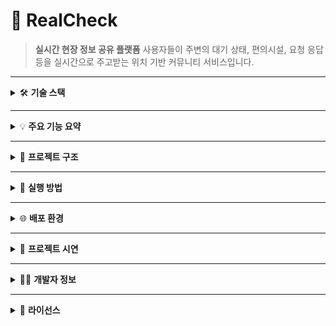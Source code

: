 # 📍 RealCheck

> **실시간 현장 정보 공유 플랫폼**
> 사용자들이 주변의 대기 상태, 편의시설, 요청 응답 등을 실시간으로 주고받는 위치 기반 커뮤니티 서비스입니다.

---

<details>
<summary>🛠️ <strong>기술 스택</strong></summary>

| 구분           | 기술                                               |
| ------------ | ------------------------------------------------ |
| **Backend**  | Java 17, Spring Boot 3.4.4, Spring Security, JPA |
| **Frontend** | JSP, jQuery, JavaScript, Bootstrap 5, CSS        |
| **Database** | MySQL 8, Redis (세션/캐시)                           |
| **Infra**    | AWS EC2, RDS, Nginx, Certbot (HTTPS)             |
| **API**      | RESTful API, Naver Maps API                      |
| **Others**   | GitHub, Maven, Linux shell 배포                    |

</details>

---

<details>
<summary>💡 <strong>주요 기능 요약</strong></summary>

### 👤 사용자 기능

* 회원가입 / 로그인 (세션 기반)
* 마이페이지 (활동 로그, 포인트 이력, 장소 관리)
* 요청 등록 및 응답 작성, 채택
* 자발 공유(FREE\_SHARE) 및 조회수 기반 포인트 지급
* 장소 등록, 승인 대기/반려/수정
* 포인트 충전/사용/환전 요청
* 신고 기능 (자동 블라인드 처리)

### 🗺️ 지도 기능

* 현재 위치 기반 요청/공유글 지도 보기
* 반경 3km 내 공식 장소별 커뮤니티 페이지
* 장소별 응답 묶음 및 질문 더보기 기능

### 🛡️ 관리자 기능

* 사용자, 요청, 공유글, 신고, 장소 전체 관리
* 통계 조회: 월별 사용자/요청/응답/신고/포인트
* 관리자 활동 로그(AdminActionLog)
* FREE\_SHARE 블라인드 및 포인트 환급/재발급

</details>

---

<details>
<summary>📁 <strong>프로젝트 구조</strong></summary>

```
realcheck/
└── src/
    └── main/
        ├── java/com/realcheck/
        │   ├── admin/
        │   ├── common/
        │   ├── config/
        │   ├── deletionlog/
        │   ├── file/
        │   ├── naver/
        │   ├── page/
        │   ├── place/
        │   ├── point/
        │   ├── report/
        │   ├── request/
        │   ├── scheduler/
        │   ├── status/
        │   ├── user/
        │   └── util/
        ├── resources/
        │   ├── static/
        │   │   ├── css/
        │   │   └── js/
        │   └── templates/
        └── webapp/WEB_INF/views (jsp)
            ├── admin/
            ├── common/
            ├── map/
            ├── place/
            ├── point/
            ├── request/
            ├── stauts/
            └── user/
```

</details>

---

<details>
<summary>🚀 <strong>실행 방법</strong></summary>

```bash
# 1. 의존성 설치
./mvnw clean install

# 2. 빌드
./mvnw package

# 3. 실행 (EC2 등 서버 환경에서)
java -jar target/realcheck-0.0.1-SNAPSHOT.jar
```

</details>

---

<details>
<summary>🌐 <strong>배포 환경</strong></summary>

* HTTPS 지원: [https://real-check.store](https://real-check.store)
* Nginx reverse proxy + Certbot SSL
* EC2 + RDS(MySQL) + Redis 구성

</details>

---

<details>
<summary>📸 <strong>프로젝트 시연</strong></summary>

<details>
<summary>🧭 메인페이지</summary>
<h6>메인 화면</h6>

![메인화면](./src/main/resources/static/images/index.gif)

<h6>헤더 일반 사용자</h6>

![헤더일반사용자](./src/main/resources/static/images/Header_User.png)

<h6>헤더 관리자</h6>

![헤더관리자](./src/main/resources/static/images/Header_Admin.png) 

</details>

<details>
<summary>👤 사용자 기능</summary>
<h6>회원 가입</h6>

![회원가입](./src/main/resources/static/images/Register_User.gif)

<h6>로그인</h6>

![로그인](./src/main/resources/static/images/Login_User.gif)

<h6>포인트 충전</h6>

![포인트충전](./src/main/resources/static/images/Point_Charge_Cash.gif)

<h6>정보 수정</h6>

![정보수정](./src/main/resources/static/images/Edit_User.gif)

<h6>회원 탈퇴</h6>

![회원탈퇴](./src/main/resources/static/images/Delete_User.gif)

</details>

<details>
<summary>📨 요청 기능</summary>

<h6>공식장소 정보요청</h6>

![공식장소 정보요청](./src/main/resources/static/images/PublicPlace_Request.gif)

<h6>일반장소 정보요청</h6>

![일반장소 정보요청](./src/main/resources/static/images/GeneralPlace_Request.gif)

<h6>3시간이 지난 오픈된 요청 보기</h6>

![3시간이 지난 오픈된 요청 보기](./src/main/resources/static/images/OverTime_Request.gif)

<h6>주변 요청 보기</h6>

![주변 요청 보기](./src/main/resources/static/images/Nearby_Request.gif)

</details>

<details>
<summary>💬 답변 기능</summary>

<h6>응답 답변</h6>

![응답답변](./src/main/resources/static/images/Request_Answer.gif)

<h6>자발적정보 공유하기</h6>

![자발적공유](./src/main/resources/static/images/Free_Share.gif)

<h6>답변 채택하기</h6>

![답변채택](./src/main/resources/static/images/Select_Answer.gif)

<h6>주변 응답 보기</h6>

![주변 응답 보기](./src/main/resources/static/images/Nearby_Answer.gif)

</details>

<details>
<summary>📍 장소 기능</summary>

<h6>장소 등록</h6>

![장소등록](./src/main/resources/static/images/Register_Place.gif)

<h6>공지 등록</h6>

![공지등록](./src/main/resources/static/images/Register_Notice.gif)

<h6>커뮤니티 페이지</h6>

</details>

<details>
<summary>🛡️ 관리자 기능</summary>

<h6>통계 기능</h6>

<h6>사용자 관리</h6>

<h6>신고 관리</h6>

<h6>로그 관리</h6>

<h6>장소 관리</h6>

![장소관리](./src/main/resources/static/images/Admin_Place.gif)

<h6>자발적 공유 관리</h6>

</details>

</details>

---

<details>
<summary>🙋‍♂️ <strong>개발자 정보</strong></summary>

| 이름  | 역할                       | GitHub                                                 |
| --- | ------------------------ | ------------------------------------------------------ |
| 안제호 | 전체 개발 (기획, 백엔드, 프론트, 배포) | [https://github.com/JELKOV](https://github.com/JELKOV) |

</details>

---

<details>
<summary>📄 <strong>라이선스</strong></summary>

> 본 프로젝트는 포트폴리오용으로 제작되었으며, 상업적 사용을 금합니다.

</details>
